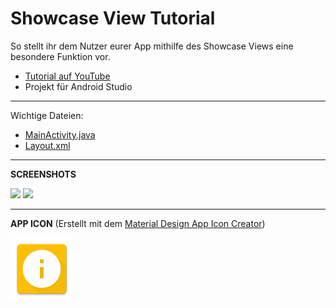 # Showcase View Tutorial
So stellt ihr dem Nutzer eurer App mithilfe des Showcase Views eine besondere Funktion vor.

- <a href="https://youtu.be/L1had-GiBkM" target="_blank" >Tutorial auf YouTube</a>
- Projekt für Android Studio

---

Wichtige Dateien: 
- [MainActivity.java](/app/src/main/java/de/derandroidpro/showcaseviewtutorial/MainActivity.java)
- [Layout.xml](/app/src/main/res/layout/activity_main.xml)

---

<b>SCREENSHOTS</b>

<img src="https://github.com/derAndroidPro/ShowcaseViewTutorial/blob/master/device-2015-11-28-025736.png" height="500px" />
<img src="https://github.com/derAndroidPro/ShowcaseViewTutorial/blob/master/device-2015-11-28-025750.png" height="500px" />

---

<b>APP ICON</b> (Erstellt mit dem <a href="http://romannurik.github.io/AndroidAssetStudio/icons-launcher.html" target="_blank" >Material Design App Icon Creator</a>)

<img src="/app/src/main/res/mipmap-xxxhdpi/ic_launcher.png" height="100px" />
